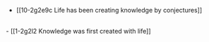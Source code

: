 - [[10-2g2e9c Life has been creating knowledge by conjectures]]
<br>
- [[1-2g2l2 Knowledge was first created with life]]
